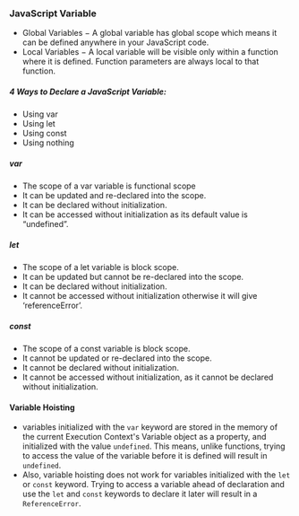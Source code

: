 ### JavaScript Variable
* Global Variables − A global variable has global scope which means it can be defined anywhere in your JavaScript code.
* Local Variables − A local variable will be visible only within a function where it is defined. Function parameters are always local to that function.

##### 4 Ways to Declare a JavaScript Variable:
* Using var
* Using let
* Using const
* Using nothing   

##### var
* The scope of a var variable is functional scope
* It can be updated and re-declared into the scope.
* It can be declared without initialization.	
* It can be accessed without initialization as its default value is “undefined”.

##### let
* The scope of a let variable is block scope.	
* It can be updated but cannot be re-declared into the scope.	
* It can be declared without initialization.	
* It cannot be accessed without initialization otherwise it will give ‘referenceError’.	

##### const
* The scope of a const variable is block scope.
* It cannot be updated or re-declared into the scope.
* It cannot be declared without initialization.
* It cannot be accessed without initialization, as it cannot be declared without initialization.

#### Variable Hoisting
* variables initialized with the ```var``` keyword are stored in the memory of the current Execution Context's Variable object as a property, and initialized with the value ```undefined```. This means, unlike functions, trying to access the value of the variable before it is defined will result in ```undefined```.
* Also, variable hoisting does not work for variables initialized with the ```let``` or ```const``` keyword. Trying to access a variable ahead of declaration and use the ```let``` and ``const`` keywords to declare it later will result in a `ReferenceError`.
            
